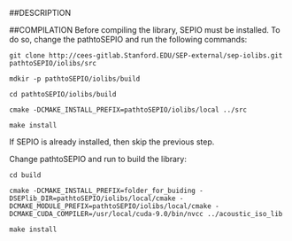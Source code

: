 ##DESCRIPTION

##COMPILATION
Before compiling the library, SEPIO must be installed. To do so, change the pathtoSEPIO and run the following commands:
```
git clone http://cees-gitlab.Stanford.EDU/SEP-external/sep-iolibs.git pathtoSEPIO/iolibs/src

mdkir -p pathtoSEPIO/iolibs/build

cd pathtoSEPIO/iolibs/build

cmake -DCMAKE_INSTALL_PREFIX=pathtoSEPIO/iolibs/local ../src

make install
```
If SEPIO is already installed, then skip the previous step.

Change pathtoSEPIO and run to build the library:
```
cd build

cmake -DCMAKE_INSTALL_PREFIX=folder_for_buiding -DSEPlib_DIR=pathtoSEPIO/iolibs/local/cmake -DCMAKE_MODULE_PREFIX=pathtoSEPIO/iolibs/local/cmake -DCMAKE_CUDA_COMPILER=/usr/local/cuda-9.0/bin/nvcc ../acoustic_iso_lib

make install
```

